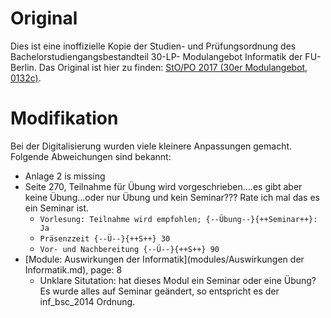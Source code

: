 # Original

Dies ist eine inoffizielle Kopie der Studien- und Prüfungsordnung des
Bachelorstudiengangsbestandteil 30-LP- Modulangebot Informatik der FU-Berlin.
Das Original ist hier zu finden:
[StO/PO 2017 (30er Modulangebot, 0132c)](https://www.imp.fu-berlin.de/fbv/pruefungsbuero/Studien--und-Pruefungsordnungen/StOPO_30er-Modulangebot_Inf_-20171.pdf).

# Modifikation

Bei der Digitalisierung wurden viele kleinere Anpassungen gemacht. Folgende
Abweichungen sind bekannt:

- Anlage 2 is missing
- Seite 270, Teilnahme für Übung wird vorgeschrieben....es gibt aber keine
  Übung...oder nur Übung und kein Seminar??? Rate ich mal das es ein Seminar
  ist.
  - `Vorlesung: Teilnahme wird empfohlen; {--Übung--}{++Seminar++}: Ja`
  - `Präsenzzeit {--Ü--}{++S++} 30`
  - `Vor- und Nachbereitung {--Ü--}{++S++} 90`
- [Module: Auswirkungen der Informatik](modules/Auswirkungen der Informatik.md), page: 8
    - Unklare Situtation: hat dieses Modul ein Seminar oder eine Übung? Es wurde alles auf Seminar geändert, so entspricht es der inf_bsc_2014 Ordnung.

